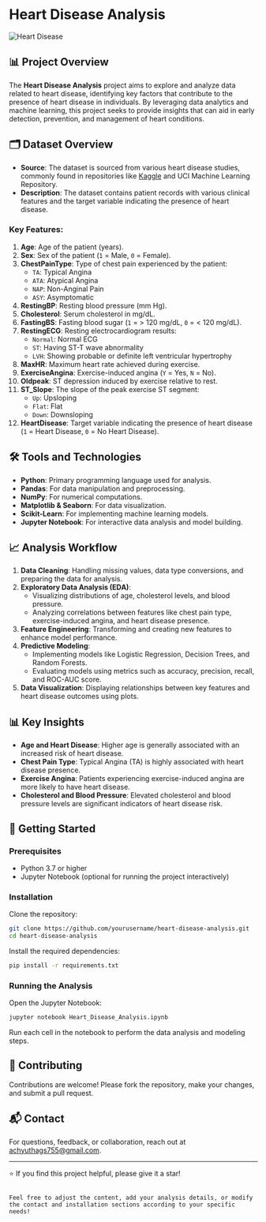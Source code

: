 # Heart Disease Analysis

![Heart Disease](https://img.shields.io/badge/Heart%20Disease-Analysis-red)

## 📊 Project Overview

The **Heart Disease Analysis** project aims to explore and analyze data related to heart disease, identifying key factors that contribute to the presence of heart disease in individuals. By leveraging data analytics and machine learning, this project seeks to provide insights that can aid in early detection, prevention, and management of heart conditions.

## 🗂️ Dataset Overview

- **Source**: The dataset is sourced from various heart disease studies, commonly found in repositories like [Kaggle](https://www.kaggle.com/) and UCI Machine Learning Repository.
- **Description**: The dataset contains patient records with various clinical features and the target variable indicating the presence of heart disease.

### Key Features:

1. **Age**: Age of the patient (years).
2. **Sex**: Sex of the patient (`1` = Male, `0` = Female).
3. **ChestPainType**: Type of chest pain experienced by the patient:
   - `TA`: Typical Angina
   - `ATA`: Atypical Angina
   - `NAP`: Non-Anginal Pain
   - `ASY`: Asymptomatic
4. **RestingBP**: Resting blood pressure (mm Hg).
5. **Cholesterol**: Serum cholesterol in mg/dL.
6. **FastingBS**: Fasting blood sugar (`1` = > 120 mg/dL, `0` = < 120 mg/dL).
7. **RestingECG**: Resting electrocardiogram results:
   - `Normal`: Normal ECG
   - `ST`: Having ST-T wave abnormality
   - `LVH`: Showing probable or definite left ventricular hypertrophy
8. **MaxHR**: Maximum heart rate achieved during exercise.
9. **ExerciseAngina**: Exercise-induced angina (`Y` = Yes, `N` = No).
10. **Oldpeak**: ST depression induced by exercise relative to rest.
11. **ST_Slope**: The slope of the peak exercise ST segment:
    - `Up`: Upsloping
    - `Flat`: Flat
    - `Down`: Downsloping
12. **HeartDisease**: Target variable indicating the presence of heart disease (`1` = Heart Disease, `0` = No Heart Disease).

## 🛠️ Tools and Technologies

- **Python**: Primary programming language used for analysis.
- **Pandas**: For data manipulation and preprocessing.
- **NumPy**: For numerical computations.
- **Matplotlib & Seaborn**: For data visualization.
- **Scikit-Learn**: For implementing machine learning models.
- **Jupyter Notebook**: For interactive data analysis and model building.

## 📈 Analysis Workflow

1. **Data Cleaning**: Handling missing values, data type conversions, and preparing the data for analysis.
2. **Exploratory Data Analysis (EDA)**:
   - Visualizing distributions of age, cholesterol levels, and blood pressure.
   - Analyzing correlations between features like chest pain type, exercise-induced angina, and heart disease presence.
3. **Feature Engineering**: Transforming and creating new features to enhance model performance.
4. **Predictive Modeling**:
   - Implementing models like Logistic Regression, Decision Trees, and Random Forests.
   - Evaluating models using metrics such as accuracy, precision, recall, and ROC-AUC score.
5. **Data Visualization**: Displaying relationships between key features and heart disease outcomes using plots.

## 📊 Key Insights

- **Age and Heart Disease**: Higher age is generally associated with an increased risk of heart disease.
- **Chest Pain Type**: Typical Angina (TA) is highly associated with heart disease presence.
- **Exercise Angina**: Patients experiencing exercise-induced angina are more likely to have heart disease.
- **Cholesterol and Blood Pressure**: Elevated cholesterol and blood pressure levels are significant indicators of heart disease risk.

## 🚀 Getting Started

### Prerequisites

- Python 3.7 or higher
- Jupyter Notebook (optional for running the project interactively)

### Installation

Clone the repository:

```bash
git clone https://github.com/yourusername/heart-disease-analysis.git
cd heart-disease-analysis
```

Install the required dependencies:

```bash
pip install -r requirements.txt
```

### Running the Analysis

Open the Jupyter Notebook:

```bash
jupyter notebook Heart_Disease_Analysis.ipynb
```

Run each cell in the notebook to perform the data analysis and modeling steps.

## 🤝 Contributing

Contributions are welcome! Please fork the repository, make your changes, and submit a pull request.

## 📬 Contact

For questions, feedback, or collaboration, reach out at achyuthags755@gmail.com.

---

⭐ If you find this project helpful, please give it a star!
```

Feel free to adjust the content, add your analysis details, or modify the contact and installation sections according to your specific needs!
